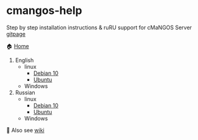 # cmangos-help
Step by step installation instructions & ruRU support for cMaNGOS Server [gitpage](https://github.com/cmangos)

:house: [Home](/)
1. English
	* linux
		* [Debian 10](/linux/en_debian_vanilla.md)
		* [Ubuntu](/linux/en_ubuntu_vanilla.md)
	* Windows
2. Russian
	* linux
		* [Debian 10](/linux/ru_debian_vanilla.md)
		* [Ubuntu](/linux/ru_ubuntu_vanilla.md)
	* Windows

:book: Also see [wiki](https://github.com/biosfree/cmangos-help/wiki)
